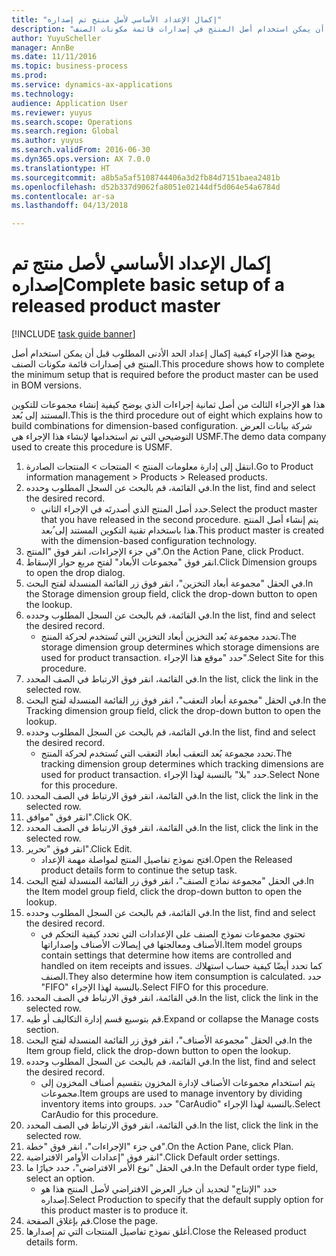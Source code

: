```yaml
--- 
title: "إكمال الإعداد الأساسي لأصل منتج تم إصداره"
description: "يوضح هذا الإجراء كيفية إكمال إعداد الحد الأدنى المطلوب قبل أن يمكن استخدام أصل المنتج في إصدارات قائمة مكونات الصنف."
author: YuyuScheller
manager: AnnBe
ms.date: 11/11/2016
ms.topic: business-process
ms.prod: 
ms.service: dynamics-ax-applications
ms.technology: 
audience: Application User
ms.reviewer: yuyus
ms.search.scope: Operations
ms.search.region: Global
ms.author: yuyus
ms.search.validFrom: 2016-06-30
ms.dyn365.ops.version: AX 7.0.0
ms.translationtype: HT
ms.sourcegitcommit: a8b5a5af5108744406a3d2fb84d7151baea2481b
ms.openlocfilehash: d52b337d9062fa8051e02144df5d064e54a6784d
ms.contentlocale: ar-sa
ms.lasthandoff: 04/13/2018

---
```

# <a name="complete-basic-setup-of-a-released-product-master"></a><span data-ttu-id="abd38-103">إكمال الإعداد الأساسي لأصل منتج تم إصداره</span><span class="sxs-lookup"><span data-stu-id="abd38-103">Complete basic setup of a released product master</span></span>

[!INCLUDE [task guide banner](../../includes/task-guide-banner.md)]

<span data-ttu-id="abd38-104">يوضح هذا الإجراء كيفية إكمال إعداد الحد الأدنى المطلوب قبل أن يمكن استخدام أصل المنتج في إصدارات قائمة مكونات الصنف.</span><span class="sxs-lookup"><span data-stu-id="abd38-104">This procedure shows how to complete the minimum setup that is required before the product master can be used in BOM versions.</span></span>

<span data-ttu-id="abd38-105">هذا هو الإجراء الثالث من أصل ثمانية إجراءات الذي يوضح كيفية إنشاء مجموعات للتكوين المستند إلى بُعد.</span><span class="sxs-lookup"><span data-stu-id="abd38-105">This is the third procedure out of eight which explains how to build combinations for dimension-based configuration.</span></span> <span data-ttu-id="abd38-106">شركة بيانات العرض التوضيحي التي تم استخدامها لإنشاء هذا الإجراء هي USMF.</span><span class="sxs-lookup"><span data-stu-id="abd38-106">The demo data company used to create this procedure is USMF.</span></span>

1. <span data-ttu-id="abd38-107">انتقل إلى إدارة معلومات المنتج > المنتجات > المنتجات الصادرة.</span><span class="sxs-lookup"><span data-stu-id="abd38-107">Go to Product information management > Products > Released products.</span></span>
2. <span data-ttu-id="abd38-108">في القائمة، قم بالبحث عن السجل المطلوب وحدده.</span><span class="sxs-lookup"><span data-stu-id="abd38-108">In the list, find and select the desired record.</span></span>
    * <span data-ttu-id="abd38-109">حدد أصل المنتج الذي أصدرتَه في الإجراء الثاني.</span><span class="sxs-lookup"><span data-stu-id="abd38-109">Select the product master that you have released in the second procedure.</span></span> <span data-ttu-id="abd38-110">يتم إنشاء أصل المنتج هذا باستخدام تقنية التكوين المستند إلى ُبعد.</span><span class="sxs-lookup"><span data-stu-id="abd38-110">This product master is created with the dimension-based configuration technology.</span></span>  
3. <span data-ttu-id="abd38-111">في جزء الإجراءات، انقر فوق "المنتج".</span><span class="sxs-lookup"><span data-stu-id="abd38-111">On the Action Pane, click Product.</span></span>
4. <span data-ttu-id="abd38-112">انقر فوق "مجموعات الأبعاد" لفتح مربع حوار الإسقاط‬.</span><span class="sxs-lookup"><span data-stu-id="abd38-112">Click Dimension groups to open the drop dialog.</span></span>
5. <span data-ttu-id="abd38-113">في الحقل "مجموعة أبعاد التخزين‬‬‬‬‬"، انقر فوق زر القائمة المنسدلة لفتح البحث.</span><span class="sxs-lookup"><span data-stu-id="abd38-113">In the Storage dimension group field, click the drop-down button to open the lookup.</span></span>
6. <span data-ttu-id="abd38-114">في القائمة، قم بالبحث عن السجل المطلوب وحدده.</span><span class="sxs-lookup"><span data-stu-id="abd38-114">In the list, find and select the desired record.</span></span>
    * <span data-ttu-id="abd38-115">تحدد مجموعة بُعد التخزين أبعاد التخزين التي تُستخدم لحركة المنتج.</span><span class="sxs-lookup"><span data-stu-id="abd38-115">The storage dimension group determines which storage dimensions are used for product transaction.</span></span> <span data-ttu-id="abd38-116">حدد "موقع هذا الإجراء".</span><span class="sxs-lookup"><span data-stu-id="abd38-116">Select Site for this procedure.</span></span>  
7. <span data-ttu-id="abd38-117">في القائمة، انقر فوق الارتباط في الصف المحدد.</span><span class="sxs-lookup"><span data-stu-id="abd38-117">In the list, click the link in the selected row.</span></span>
8. <span data-ttu-id="abd38-118">في الحقل "مجموعة أبعاد التعقب‬"، انقر فوق زر القائمة المنسدلة لفتح البحث.</span><span class="sxs-lookup"><span data-stu-id="abd38-118">In the Tracking dimension group field, click the drop-down button to open the lookup.</span></span>
9. <span data-ttu-id="abd38-119">في القائمة، قم بالبحث عن السجل المطلوب وحدده.</span><span class="sxs-lookup"><span data-stu-id="abd38-119">In the list, find and select the desired record.</span></span>
    * <span data-ttu-id="abd38-120">تحدد مجموعة بُعد التعقب أبعاد التعقب التي تُستخدم لحركة المنتج.</span><span class="sxs-lookup"><span data-stu-id="abd38-120">The tracking dimension group determines which tracking dimensions are used for product transaction.</span></span> <span data-ttu-id="abd38-121">حدد "بلا" بالنسبة لهذا الإجراء.</span><span class="sxs-lookup"><span data-stu-id="abd38-121">Select None for this procedure.</span></span>  
10. <span data-ttu-id="abd38-122">في القائمة، انقر فوق الارتباط في الصف المحدد.</span><span class="sxs-lookup"><span data-stu-id="abd38-122">In the list, click the link in the selected row.</span></span>
11. <span data-ttu-id="abd38-123">انقر فوق "موافق".</span><span class="sxs-lookup"><span data-stu-id="abd38-123">Click OK.</span></span>
12. <span data-ttu-id="abd38-124">في القائمة، انقر فوق الارتباط في الصف المحدد.</span><span class="sxs-lookup"><span data-stu-id="abd38-124">In the list, click the link in the selected row.</span></span>
13. <span data-ttu-id="abd38-125">انقر فوق "تحرير".</span><span class="sxs-lookup"><span data-stu-id="abd38-125">Click Edit.</span></span>
    * <span data-ttu-id="abd38-126">افتح نموذج تفاصيل المنتج لمواصلة مهمة الإعداد.</span><span class="sxs-lookup"><span data-stu-id="abd38-126">Open the Released product details form to continue the setup task.</span></span>  
14. <span data-ttu-id="abd38-127">في الحقل "مجموعة نماذج الصنف‬‬"، انقر فوق زر القائمة المنسدلة لفتح البحث.</span><span class="sxs-lookup"><span data-stu-id="abd38-127">In the Item model group field, click the drop-down button to open the lookup.</span></span>
15. <span data-ttu-id="abd38-128">في القائمة، قم بالبحث عن السجل المطلوب وحدده.</span><span class="sxs-lookup"><span data-stu-id="abd38-128">In the list, find and select the desired record.</span></span>
    * <span data-ttu-id="abd38-129">تحتوي مجموعات نموذج الصنف على الإعدادات التي تحدد كيفية التحكم في الأصناف ومعالجتها في إيصالات الأصناف وإصداراتها.</span><span class="sxs-lookup"><span data-stu-id="abd38-129">Item model groups contain settings that determine how items are controlled and handled on item receipts and issues.</span></span> <span data-ttu-id="abd38-130">كما تحدد أيضًا كيفية حساب استهلاك الصنف.</span><span class="sxs-lookup"><span data-stu-id="abd38-130">They also determine how item consumption is calculated.</span></span> <span data-ttu-id="abd38-131">حدد "FIFO" بالنسبة لهذا الإجراء.</span><span class="sxs-lookup"><span data-stu-id="abd38-131">Select   FIFO for this procedure.</span></span>  
16. <span data-ttu-id="abd38-132">في القائمة، انقر فوق الارتباط في الصف المحدد.</span><span class="sxs-lookup"><span data-stu-id="abd38-132">In the list, click the link in the selected row.</span></span>
17. <span data-ttu-id="abd38-133">قم بتوسيع قسم إدارة التكاليف أو طيه.</span><span class="sxs-lookup"><span data-stu-id="abd38-133">Expand or collapse the Manage costs section.</span></span>
18. <span data-ttu-id="abd38-134">في الحقل "مجموعة الأصناف‬‬‬"، انقر فوق زر القائمة المنسدلة لفتح البحث.</span><span class="sxs-lookup"><span data-stu-id="abd38-134">In the Item group field, click the drop-down button to open the lookup.</span></span>
19. <span data-ttu-id="abd38-135">في القائمة، قم بالبحث عن السجل المطلوب وحدده.</span><span class="sxs-lookup"><span data-stu-id="abd38-135">In the list, find and select the desired record.</span></span>
    * <span data-ttu-id="abd38-136">يتم استخدام مجموعات الأصناف لإدارة المخزون بتقسيم أصناف المخزون إلى مجموعات.</span><span class="sxs-lookup"><span data-stu-id="abd38-136">Item groups are used to manage inventory by dividing inventory items into groups.</span></span> <span data-ttu-id="abd38-137">حدد "CarAudio" بالنسبة لهذا الإجراء.</span><span class="sxs-lookup"><span data-stu-id="abd38-137">Select   CarAudio for this procedure.</span></span>  
20. <span data-ttu-id="abd38-138">في القائمة، انقر فوق الارتباط في الصف المحدد.</span><span class="sxs-lookup"><span data-stu-id="abd38-138">In the list, click the link in the selected row.</span></span>
21. <span data-ttu-id="abd38-139">في جزء "الإجراءات"، انقر فوق "خطة".</span><span class="sxs-lookup"><span data-stu-id="abd38-139">On the Action Pane, click Plan.</span></span>
22. <span data-ttu-id="abd38-140">انقر فوق "إعدادات الأوامر الافتراضية".</span><span class="sxs-lookup"><span data-stu-id="abd38-140">Click Default order settings.</span></span>
23. <span data-ttu-id="abd38-141">في الحقل "نوع الأمر الافتراضي"، حدد خيارًا ما.</span><span class="sxs-lookup"><span data-stu-id="abd38-141">In the Default order type field, select an option.</span></span>
    * <span data-ttu-id="abd38-142">حدد "الإنتاج" لتحديد أن خيار العرض الافتراضي لأصل المنتج هذا هو إصداره.</span><span class="sxs-lookup"><span data-stu-id="abd38-142">Select Production to specify that the default supply option for this product master is to produce it.</span></span>  
24. <span data-ttu-id="abd38-143">قم بإغلاق الصفحة.</span><span class="sxs-lookup"><span data-stu-id="abd38-143">Close the page.</span></span>
25. <span data-ttu-id="abd38-144">أغلق نموذج تفاصيل المنتجات التي تم إصدارها.</span><span class="sxs-lookup"><span data-stu-id="abd38-144">Close the Released product details form.</span></span>


